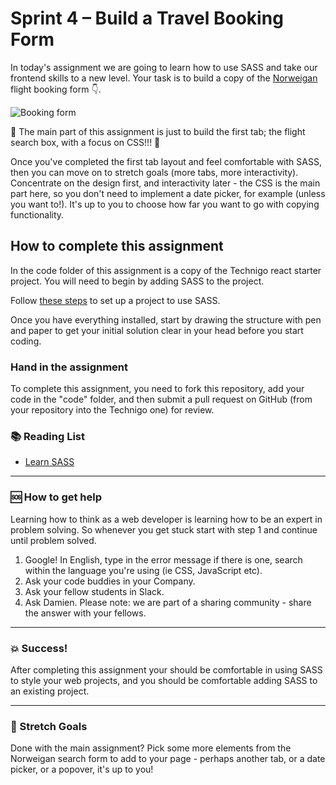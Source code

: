# Sprint 4 – Build a Travel Booking Form

In today's assignment we are going to learn how to use SASS and take our frontend skills to a new level. Your task is to build a copy of the [Norweigan](https://www.norwegian.com/se/) flight booking form :point_down:.

![Booking form](https://github.com/Technigo/assignment-sass/raw/master/norweigan.png)

:rotating_light: The main part of this assignment is just to build the first tab; the flight search box, with a focus on CSS!!! :rotating_light:

Once you've completed the first tab layout and feel comfortable with SASS, then you can move on to stretch goals (more tabs, more interactivity). Concentrate on the design first, and interactivity later - the CSS is the main part here, so you don't need to implement a date picker, for example (unless you want to!). It's up to you to choose how far you want to go with copying functionality.

## How to complete this assignment

In the code folder of this assignment is a copy of the Technigo react starter project. You will need to begin by adding SASS to the project.

Follow [these steps](https://github.com/facebookincubator/create-react-app/blob/master/packages/react-scripts/template/README.md#adding-a-css-preprocessor-sass-less-etc) to set up a project to use SASS.

Once you have everything installed, start by drawing the structure with pen and paper to get your initial solution clear in your head before you start coding.

### Hand in the assignment

To complete this assignment, you need to fork this repository, add your code in the "code" folder, and then submit a pull request on GitHub (from your repository into the Technigo one) for review.

### :books: Reading List

* [Learn SASS](http://sass-lang.com/guide)

---

### :sos: How to get help
Learning how to think as a web developer is learning how to be an expert in problem solving. So whenever you get stuck start with step 1 and continue until problem solved.

1. Google! In English, type in the error message if there is one, search within the language you're using (ie CSS, JavaScript etc).
2. Ask your code buddies in your Company.
3. Ask your fellow students in Slack.
4. Ask Damien. Please note: we are part of a sharing community - share the answer with your fellows.

---

### :boom: Success!

After completing this assignment your should be comfortable in using SASS to style your web projects, and you should be comfortable adding SASS to an existing project.

---

### :runner: Stretch Goals

Done with the main assignment? Pick some more elements from the Norweigan search form to add to your page - perhaps another tab, or a date picker, or a popover, it's up to you!
